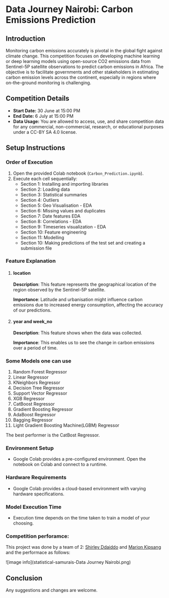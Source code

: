 # Data Journey Nairobi: Carbon Emissions Prediction

## Introduction
Monitoring carbon emissions accurately is pivotal in the global fight against climate change. This competition focuses on developing machine learning or deep learning models using open-source CO2 emissions data from Sentinel-5P satellite observations to predict carbon emissions in Africa. The objective is to facilitate governments and other stakeholders in estimating carbon emission levels across the continent, especially in regions where on-the-ground monitoring is challenging.

## Competition Details
- **Start Date:** 30 June at 15:00 PM
- **End Date:** 6 July at 15:00 PM
- **Data Usage:** You are allowed to access, use, and share competition data for any commercial, non-commercial, research, or educational purposes under a CC-BY SA 4.0 license.

## Setup Instructions

### Order of Execution

1. Open the provided Colab notebook (`Carbon_Prediction.ipynb`).
2. Execute each cell sequentially:
   - Section 1: Installing and importing libraries
   - Section 2: Loading data
   - Section 3: Statistical summaries
   - Section 4: Outliers
   - Section 5: Geo Visualisation - EDA
   - Section 6: Missing values and duplicates
   - Section 7: Date features EDA
   - Section 8: Correlations - EDA
   - Section 9: Timeseries visualization - EDA
   - Section 10: Feature engineering
   - Section 11: Modelling
   - Section 10: Making predictions of the test set and creating a submission file

### Feature Explanation

1. #### location

    **Description**: This feature represents the geographical location of the region observed by the Sentinel-5P satellite.
    
    **Importance**: Latitude and urbanisation might influence carbon emissions due to increased energy consumption, affecting the accuracy of our predictions.

2. #### year and week_no

    **Description**: This feature shows when the data was collected.
    
    **Importance**: This enables us to see the change in carbon emissions over a period of time.

### Some Models one can use

1. Random Forest Regressor
2. Linear Regressor
3. KNeighbors Regressor
4. Decision Tree Regressor
5. Support Vector Regressor
6. XGB Regressor
7. CatBoost Regressor
8. Gradient Boosting Regressor
9. AdaBoost Regressor
10. Bagging Regressor
11. Light Gradient Boosting Machine(LGBM) Regressor

The best performer is the CatBost Regressor.

### Environment Setup

- Google Colab provides a pre-configured environment. Open the notebook on Colab and connect to a runtime.

### Hardware Requirements

- Google Colab provides a cloud-based environment with varying hardware specifications.

### Model Execution Time

- Execution time depends on the time taken to train a model of your choosing.

### Competition perforamce:

This project was done by a team of 2: [Shirley Ddaiddo](https://github.com/shirleymbeyu) and [Marion Kipsang](https://github.com/kipsangmarion) and the performace as follows:

![image info](statistical-samurais-Data Journey Nairobi.png)

## Conclusion

Any suggestions and changes are welcome.
